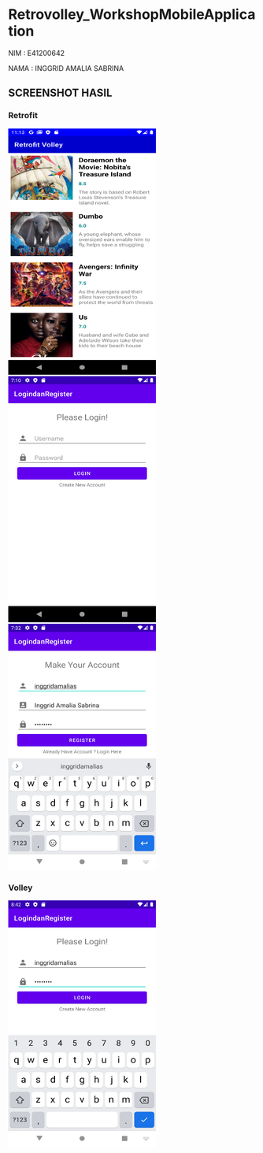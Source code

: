 # Retrovolley_WorkshopMobileApplication

NIM : E41200642

NAMA : INGGRID AMALIA SABRINA

<h2>SCREENSHOT HASIL</h2>
<h3>Retrofit</h3>

<img src="Screenshot/Screenshot_1637554426.png" width="300" height="500"> <img src="Screenshot/Screenshot_1637583027.png" width="300" height="500"> <img src="Screenshot/Screenshot_1637584355.png" width="300" height="500">

<h3>Volley</h3>

<img src="Screenshot/Screenshot_1637588560.png" width="300" height="500"> 
